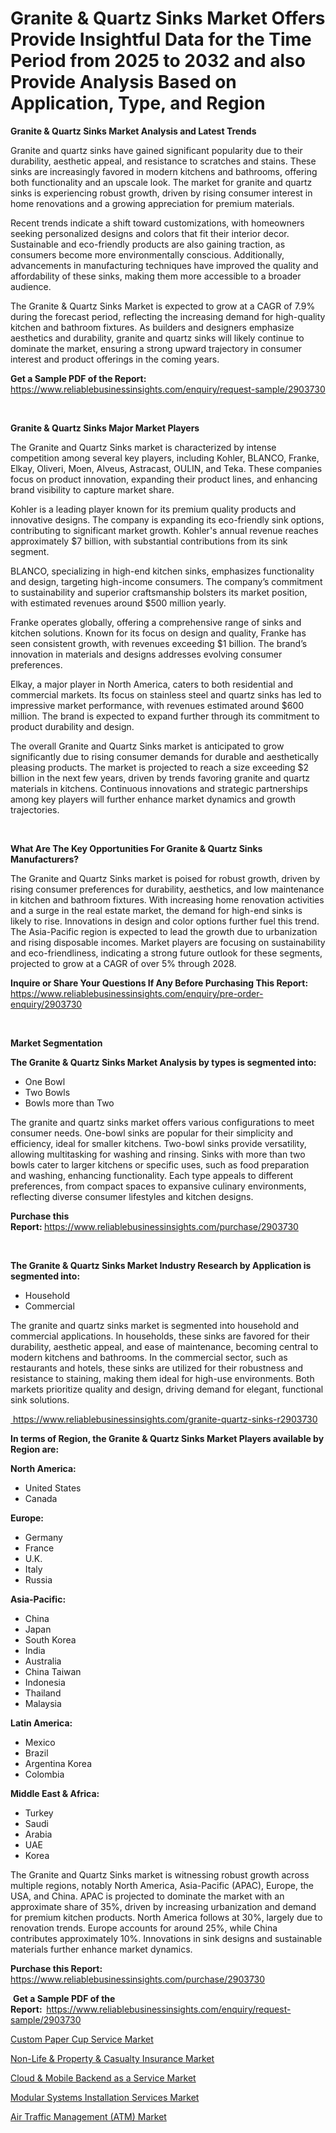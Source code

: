 <p><h1>Granite & Quartz Sinks Market Offers Provide Insightful Data for the Time Period from 2025 to 2032 and also Provide Analysis Based on Application, Type, and Region</h1></p><p><strong>Granite & Quartz Sinks Market Analysis and Latest Trends</strong></p>
<p><p>Granite and quartz sinks have gained significant popularity due to their durability, aesthetic appeal, and resistance to scratches and stains. These sinks are increasingly favored in modern kitchens and bathrooms, offering both functionality and an upscale look. The market for granite and quartz sinks is experiencing robust growth, driven by rising consumer interest in home renovations and a growing appreciation for premium materials.</p><p>Recent trends indicate a shift toward customizations, with homeowners seeking personalized designs and colors that fit their interior decor. Sustainable and eco-friendly products are also gaining traction, as consumers become more environmentally conscious. Additionally, advancements in manufacturing techniques have improved the quality and affordability of these sinks, making them more accessible to a broader audience.</p><p>The Granite & Quartz Sinks Market is expected to grow at a CAGR of 7.9% during the forecast period, reflecting the increasing demand for high-quality kitchen and bathroom fixtures. As builders and designers emphasize aesthetics and durability, granite and quartz sinks will likely continue to dominate the market, ensuring a strong upward trajectory in consumer interest and product offerings in the coming years.</p></p>
<p><strong>Get a Sample PDF of the Report:&nbsp;</strong> <a href="https://www.reliablebusinessinsights.com/enquiry/request-sample/2903730?utm_campaign=116&utm_medium=2&utm_source=Github&utm_content=ia&utm_term=11032025&utm_id=granite-quartz-sinks">https://www.reliablebusinessinsights.com/enquiry/request-sample/2903730</a></p>
<p>&nbsp;</p>
<p><strong>Granite & Quartz Sinks Major Market Players</strong></p>
<p><p>The Granite and Quartz Sinks market is characterized by intense competition among several key players, including Kohler, BLANCO, Franke, Elkay, Oliveri, Moen, Alveus, Astracast, OULIN, and Teka. These companies focus on product innovation, expanding their product lines, and enhancing brand visibility to capture market share.</p><p>Kohler is a leading player known for its premium quality products and innovative designs. The company is expanding its eco-friendly sink options, contributing to significant market growth. Kohler's annual revenue reaches approximately $7 billion, with substantial contributions from its sink segment.</p><p>BLANCO, specializing in high-end kitchen sinks, emphasizes functionality and design, targeting high-income consumers. The company’s commitment to sustainability and superior craftsmanship bolsters its market position, with estimated revenues around $500 million yearly.</p><p>Franke operates globally, offering a comprehensive range of sinks and kitchen solutions. Known for its focus on design and quality, Franke has seen consistent growth, with revenues exceeding $1 billion. The brand’s innovation in materials and designs addresses evolving consumer preferences.</p><p>Elkay, a major player in North America, caters to both residential and commercial markets. Its focus on stainless steel and quartz sinks has led to impressive market performance, with revenues estimated around $600 million. The brand is expected to expand further through its commitment to product durability and design.</p><p>The overall Granite and Quartz Sinks market is anticipated to grow significantly due to rising consumer demands for durable and aesthetically pleasing products. The market is projected to reach a size exceeding $2 billion in the next few years, driven by trends favoring granite and quartz materials in kitchens. Continuous innovations and strategic partnerships among key players will further enhance market dynamics and growth trajectories.</p></p>
<p>&nbsp;</p>
<p><strong>What Are The Key Opportunities For Granite & Quartz Sinks Manufacturers?</strong></p>
<p><p>The Granite and Quartz Sinks market is poised for robust growth, driven by rising consumer preferences for durability, aesthetics, and low maintenance in kitchen and bathroom fixtures. With increasing home renovation activities and a surge in the real estate market, the demand for high-end sinks is likely to rise. Innovations in design and color options further fuel this trend. The Asia-Pacific region is expected to lead the growth due to urbanization and rising disposable incomes. Market players are focusing on sustainability and eco-friendliness, indicating a strong future outlook for these segments, projected to grow at a CAGR of over 5% through 2028.</p></p>
<p><strong>Inquire or Share Your Questions If Any Before Purchasing This Report:</strong> <a href="https://www.reliablebusinessinsights.com/enquiry/pre-order-enquiry/2903730?utm_campaign=116&utm_medium=2&utm_source=Github&utm_content=ia&utm_term=11032025&utm_id=granite-quartz-sinks">https://www.reliablebusinessinsights.com/enquiry/pre-order-enquiry/2903730</a></p>
<p>&nbsp;</p>
<p><strong>Market Segmentation</strong></p>
<p><strong>The Granite & Quartz Sinks Market Analysis by types is segmented into:</strong></p>
<p><ul><li>One Bowl</li><li>Two Bowls</li><li>Bowls more than Two</li></ul></p>
<p><p>The granite and quartz sinks market offers various configurations to meet consumer needs. One-bowl sinks are popular for their simplicity and efficiency, ideal for smaller kitchens. Two-bowl sinks provide versatility, allowing multitasking for washing and rinsing. Sinks with more than two bowls cater to larger kitchens or specific uses, such as food preparation and washing, enhancing functionality. Each type appeals to different preferences, from compact spaces to expansive culinary environments, reflecting diverse consumer lifestyles and kitchen designs.</p></p>
<p><strong>Purchase this Report:&nbsp;</strong><a href="https://www.reliablebusinessinsights.com/purchase/2903730?utm_campaign=116&utm_medium=2&utm_source=Github&utm_content=ia&utm_term=11032025&utm_id=granite-quartz-sinks">https://www.reliablebusinessinsights.com/purchase/2903730</a></p>
<p>&nbsp;</p>
<p><strong>The Granite & Quartz Sinks Market Industry Research by Application is segmented into:</strong></p>
<p><ul><li>Household</li><li>Commercial</li></ul></p>
<p><p>The granite and quartz sinks market is segmented into household and commercial applications. In households, these sinks are favored for their durability, aesthetic appeal, and ease of maintenance, becoming central to modern kitchens and bathrooms. In the commercial sector, such as restaurants and hotels, these sinks are utilized for their robustness and resistance to staining, making them ideal for high-use environments. Both markets prioritize quality and design, driving demand for elegant, functional sink solutions.</p></p>
<p><a href="https://www.reliablebusinessinsights.com/granite-quartz-sinks-r2903730?utm_campaign=116&utm_medium=2&utm_source=Github&utm_content=ia&utm_term=11032025&utm_id=granite-quartz-sinks">&nbsp;https://www.reliablebusinessinsights.com/granite-quartz-sinks-r2903730</a></p>
<p><strong>In terms of Region, the Granite & Quartz Sinks Market Players available by Region are:</strong></p>
<p>
    <p> <strong> North America: </strong>
        <ul>
            <li>United States</li>
            <li>Canada</li>
        </ul>
        </p> 
    <p> <strong> Europe: </strong>
        <ul>
            <li>Germany</li>
            <li>France</li>
            <li>U.K.</li>
            <li>Italy</li>
            <li>Russia</li>
        </ul>
        </p> 
    <p> <strong> Asia-Pacific: </strong>
        <ul>
            <li>China</li>
            <li>Japan</li>
            <li>South Korea</li>
            <li>India</li>
            <li>Australia</li>
            <li>China Taiwan</li>
            <li>Indonesia</li>
            <li>Thailand</li>
            <li>Malaysia</li>
        </ul>
        </p> 
    <p> <strong> Latin America: </strong>
        <ul>
            <li>Mexico</li>
            <li>Brazil</li>
            <li>Argentina Korea</li>
            <li>Colombia</li>
        </ul>
        </p> 
    <p> <strong> Middle East & Africa: </strong>
        <ul>
            <li>Turkey</li>
            <li>Saudi</li>
            <li>Arabia</li>
            <li>UAE</li>
            <li>Korea</li>
        </ul>
    </p>
    </p>
<p><p>The Granite and Quartz Sinks market is witnessing robust growth across multiple regions, notably North America, Asia-Pacific (APAC), Europe, the USA, and China. APAC is projected to dominate the market with an approximate share of 35%, driven by increasing urbanization and demand for premium kitchen products. North America follows at 30%, largely due to renovation trends. Europe accounts for around 25%, while China contributes approximately 10%. Innovations in sink designs and sustainable materials further enhance market dynamics.</p></p>
<p><strong>Purchase this Report: </strong><a href="https://www.reliablebusinessinsights.com/purchase/2903730?utm_campaign=116&utm_medium=2&utm_source=Github&utm_content=ia&utm_term=11032025&utm_id=granite-quartz-sinks">https://www.reliablebusinessinsights.com/purchase/2903730</a></p>
<p>&nbsp;<strong>Get a Sample PDF of the Report:&nbsp;&nbsp;</strong><a href="https://www.reliablebusinessinsights.com/enquiry/request-sample/2903730?utm_campaign=116&utm_medium=2&utm_source=Github&utm_content=ia&utm_term=11032025&utm_id=granite-quartz-sinks">https://www.reliablebusinessinsights.com/enquiry/request-sample/2903730</a></p>
<p><strong></strong></p>
<p><p><a href="https://github.com/klindsey95/Market-Research-Report-List-1/blob/main/custom-paper-cup-service-market.md?utm_campaign=116&utm_medium=2&utm_source=Github&utm_content=ia&utm_term=11032025&utm_id=granite-quartz-sinks">Custom Paper Cup Service Market</a></p><p><a href="https://github.com/boitafbg/Market-Research-Report-List-1/blob/main/non-life-property-casualty-insurance-market.md?utm_campaign=116&utm_medium=2&utm_source=Github&utm_content=ia&utm_term=11032025&utm_id=granite-quartz-sinks">Non-Life & Property & Casualty Insurance Market</a></p><p><a href="https://github.com/qetelosooya/Market-Research-Report-List-1/blob/main/cloud-mobile-backend-as-a-service-market.md?utm_campaign=116&utm_medium=2&utm_source=Github&utm_content=ia&utm_term=11032025&utm_id=granite-quartz-sinks">Cloud & Mobile Backend as a Service Market</a></p><p><a href="https://github.com/delindacallegari68/Market-Research-Report-List-1/blob/main/modular-systems-installation-services-market.md?utm_campaign=116&utm_medium=2&utm_source=Github&utm_content=ia&utm_term=11032025&utm_id=granite-quartz-sinks">Modular Systems Installation Services Market</a></p><p><a href="https://github.com/curinbucan9/Market-Research-Report-List-1/blob/main/air-traffic-management-atm-market.md?utm_campaign=116&utm_medium=2&utm_source=Github&utm_content=ia&utm_term=11032025&utm_id=granite-quartz-sinks">Air Traffic Management (ATM) Market</a></p></p>